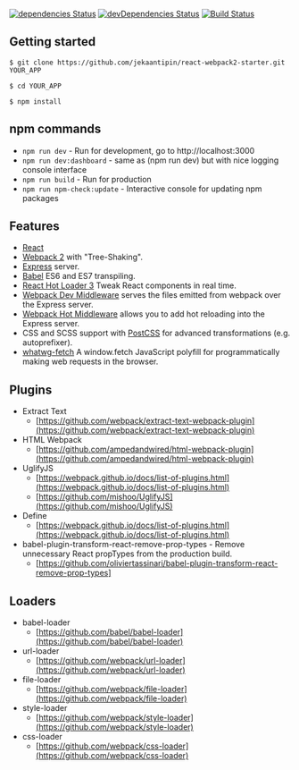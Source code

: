 [![dependencies Status](https://david-dm.org/jekaantipin/react-webpack2-starter/status.svg)](https://david-dm.org/jekaantipin/react-webpack2-starter)
[![devDependencies Status](https://david-dm.org/jekaantipin/react-webpack2-starter/dev-status.svg)](https://david-dm.org/jekaantipin/react-webpack2-starter?type=dev)
[![Build Status](https://travis-ci.org/jekaantipin/react-webpack2-starter.svg?branch=master)](https://travis-ci.org/jekaantipin/react-webpack2-starter)

## Getting started

```
$ git clone https://github.com/jekaantipin/react-webpack2-starter.git YOUR_APP
```

```
$ cd YOUR_APP
```

```
$ npm install
```

## npm commands
* `npm run dev` - Run for development, go to http://localhost:3000
* `npm run dev:dashboard` - same as (npm run dev) but with nice logging console interface
* `npm run build` - Run for production
* `npm run npm-check:update` - Interactive console for updating npm packages

## Features

* [React](https://facebook.github.io/react/)
* [Webpack 2](https://webpack.js.org/) with "Tree-Shaking".
* [Express](https://expressjs.com/) server.
* [Babel](https://babeljs.io/) ES6 and ES7 transpiling.
* [React Hot Loader 3](https://github.com/gaearon/react-hot-loader) Tweak React components in real time.
* [Webpack Dev Middleware](http://webpack.github.io/docs/webpack-dev-middleware.html) serves the files emitted from webpack over the Express server.
* [Webpack Hot Middleware](https://github.com/glenjamin/webpack-hot-middleware) allows you to add hot reloading into the Express server.
* CSS and SCSS support with [PostCSS](https://github.com/postcss/postcss-loader) for advanced transformations (e.g. autoprefixer).
* [whatwg-fetch](https://github.com/github/fetch) A window.fetch JavaScript polyfill for programmatically making web requests in the browser.


## Plugins

* Extract Text
	* [https://github.com/webpack/extract-text-webpack-plugin](https://github.com/webpack/extract-text-webpack-plugin)
* HTML Webpack 
	* [https://github.com/ampedandwired/html-webpack-plugin](https://github.com/ampedandwired/html-webpack-plugin)
* UglifyJS
	* [https://webpack.github.io/docs/list-of-plugins.html](https://webpack.github.io/docs/list-of-plugins.html)
	* [https://github.com/mishoo/UglifyJS](https://github.com/mishoo/UglifyJS)
* Define
	* [https://webpack.github.io/docs/list-of-plugins.html](https://webpack.github.io/docs/list-of-plugins.html)
* babel-plugin-transform-react-remove-prop-types - Remove unnecessary React propTypes from the production build.
	* [https://github.com/oliviertassinari/babel-plugin-transform-react-remove-prop-types]

## Loaders

* babel-loader
	* [https://github.com/babel/babel-loader](https://github.com/babel/babel-loader)
* url-loader
	* [https://github.com/webpack/url-loader](https://github.com/webpack/url-loader)
* file-loader
	* [https://github.com/webpack/file-loader](https://github.com/webpack/file-loader)
* style-loader
	* [https://github.com/webpack/style-loader](https://github.com/webpack/style-loader)
* css-loader
	* [https://github.com/webpack/css-loader](https://github.com/webpack/css-loader)